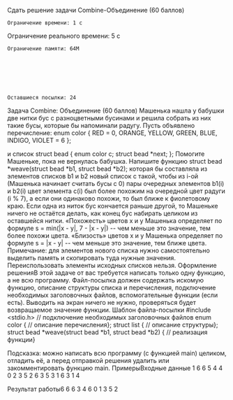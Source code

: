 Сдать решение задачи Combine-Объединение (60 баллов)



    Ограничение времени: 1 с

    
Ограничение реального времени: 5 с

    Ограничение памяти: 64M







    Оставшиеся посылки: 24

Задача Combine: Объединение (60 баллов)
Машенька нашла у бабушки две нитки бус с разноцветными бусинами и решила собрать из них такие бусы, которые бы напоминали радугу. Пусть 
объявлено перечисление:
enum color {  RED = 0, 
 ORANGE,  YELLOW, 
 GREEN,  BLUE, 
 INDIGO, 
 VIOLET = 6 };

и список
struct bead {  enum color c; 
 struct bead *next; };
Помогите Машеньке, пока не вернулась бабушка. Напишите функцию
struct bead *weave(struct bead *b1, struct bead *b2);
которая бы составляла из элементов списков b1 и b2 новый список c такой, чтобы из i-ой (Машенька начинает считать бусы с 0) пары очередных элементов b1(i) и b2(i) цвет элемента c(i) был более похожим на очередной цвет радуги (i % 7), а если они одинаково похожи, то был ближе
 к фиолетовому краю. Если одна из ниток бус кончается раньше другой, то Машеньке ничего не остаётся делать, как конец бус набирать целиком из 
оставшейся нитки.
«Похожесть» цветов x  и y Машенька определяет по формуле     s = min(|x - y|, 7 - |x - y|) -- чем меньше это значение, тем более похожи цвета.
«Близость» цветов x  и y Машенька определяет по формуле
     s = |x - y| -- чем меньше это значение, тем ближе цвета.
Примечание: для элементов нового списка нужно самостоятельно выделить память и скопировать туда нужные значения. 
Переиспользовать элементы исходных списков нельзя.
Оформление решенияВ этой задаче от вас требуется написать только одну функцию, а не 
всю программу. Файл-посылка должен содержать искомую функцию, описание структуры списка и перечисления, подключение необходимых заголовочных 
файлов, вспомогательные функции (если есть). Выводить на экран ничего не нужно, проверяться будет возвращаемое значение функции.
Шаблон файла-посылки
#include <stdio.h> // подключение необходимых заголовочных файлов
enum color {
 // описание перечисления};
struct list {
 // описание структуры};
struct bead *weave(struct bead *b1, struct bead *b2) {
 // реализация функции}

Подсказка: можно написать всю программу (с функцией main) целиком, отладить её, а перед отправкой решения удалить или закомментировать функцию main.
ПримерыВходные данные
1 6 6 5 4 4 0 2 3 5 2 6 3 5 3 1 6 3 1 4         
        
Результат работы6 6 6 3 4 6 0 1 3 5 2